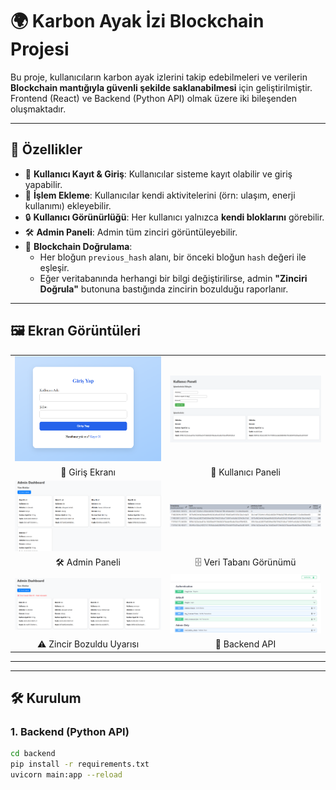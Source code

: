 # 🌍 Karbon Ayak İzi Blockchain Projesi

Bu proje, kullanıcıların karbon ayak izlerini takip edebilmeleri ve verilerin **Blockchain mantığıyla güvenli şekilde saklanabilmesi** için geliştirilmiştir.  
Frontend (React) ve Backend (Python API) olmak üzere iki bileşenden oluşmaktadır.

---

## 🚀 Özellikler

- 👤 **Kullanıcı Kayıt & Giriş**: Kullanıcılar sisteme kayıt olabilir ve giriş yapabilir.  
- 📝 **İşlem Ekleme**: Kullanıcılar kendi aktivitelerini (örn: ulaşım, enerji kullanımı) ekleyebilir.  
- 🔒 **Kullanıcı Görünürlüğü**: Her kullanıcı yalnızca **kendi bloklarını** görebilir.  
- 🛠 **Admin Paneli**: Admin tüm zinciri görüntüleyebilir.  
- 🔗 **Blockchain Doğrulama**:  
  - Her bloğun `previous_hash` alanı, bir önceki bloğun `hash` değeri ile eşleşir.  
  - Eğer veritabanında herhangi bir bilgi değiştirilirse, admin **"Zinciri Doğrula"** butonuna bastığında zincirin bozulduğu raporlanır.  

---

## 🖼️ Ekran Görüntüleri

<table>
  <tr>
    <td><img src="/login.png" width="400"/></td>
    <td><img src="/user-dashboard.png" width="400"/></td>
  </tr>
  <tr>
    <td align="center">🔐 Giriş Ekranı</td>
    <td align="center">📝 Kullanıcı Paneli</td>
  </tr>
  <tr>
    <td><img src="/admin-dashboard.png" width="400"/></td>
    <td><img src="/db.png" width="400"/></td>
  </tr>
  <tr>
    <td align="center">🛠 Admin Paneli</td>
    <td align="center">🗄️ Veri Tabanı Görünümü</td>
  </tr>
  <tr>
    <td><img src="/broken-block.png" width="400"/></td>
    <td><img src="/backend-api.png" width="400"/></td>
  </tr>
  <tr>
    <td align="center">⚠️ Zincir Bozuldu Uyarısı</td>
    <td align="center">📑 Backend API</td>
  </tr>
</table>

---

---

## 🛠 Kurulum

### 1. Backend (Python API)
```bash
cd backend
pip install -r requirements.txt
uvicorn main:app --reload

